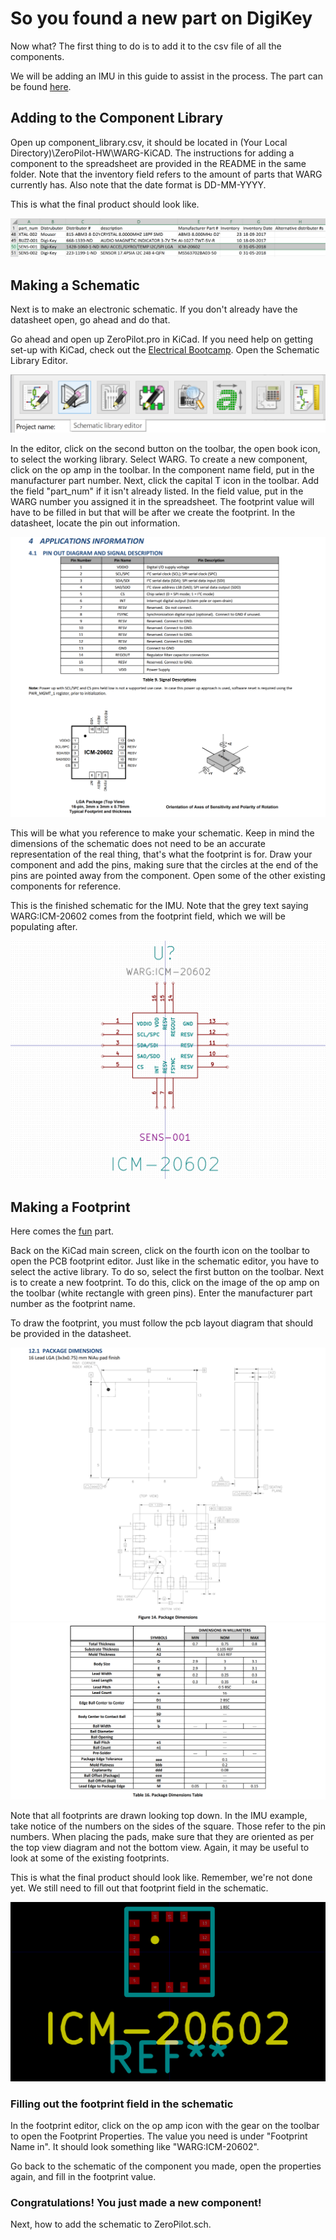 
# So you found a new part on DigiKey

Now what? The first thing to do is to add it to the csv file of all the components.

We will be adding an IMU in this guide to assist in the process. The part can be found [here](https://www.digikey.ca/product-detail/en/tdk-invensense/ICM-20602/1428-1060-1-ND/5872875).

## Adding to the Component Library

Open up component_library.csv, it should be located in (Your Local Directory)\ZeroPilot-HW\WARG-KiCAD. The instructions for adding a component to the spreadsheet
are provided in the README in the same folder. Note that the inventory field refers to the amount of parts that WARG currently has. Also note that the date format is
DD-MM-YYYY.

This is what the final product should look like.

![Component Library Example](resources/component_library_example.png)

## Making a Schematic

Next is to make an electronic schematic. If you don't already have the datasheet open, go ahead and do that.

Go ahead and open up ZeroPilot.pro in KiCad. If you need help on getting set-up with KiCad, check out the [Electrical Bootcamp](../bootcamp/electrical/#resources).
Open the Schematic Library Editor.

![Schematic Library Editor Button](resources/library_editor_button.png)

In the editor, click on the second button on the toolbar, the open book icon, to select the working library. Select WARG. To create a new component, click on the
op amp in the toolbar. In the component name field, put in the manufacturer part number. Next, click the capital T icon in the toolbar. Add the field "part_num" if it isn't already
listed. In the field value, put in the WARG number you assigned it in the spreadsheet. The footprint value will have to be filled in but that will be after we create
the footprint. In the datasheet, locate the pin out information.

![Pin Out Example](resources/pin_out_example.png)

This will be what you reference to make your schematic. Keep in mind the dimensions of the schematic
does not need to be an accurate representation of the real thing, that's what the footprint is for. Draw your component and add the pins, making sure that the circles
at the end of the pins are pointed away from the component. Open some of the other existing components for reference.

This is the finished schematic for the IMU. Note that the grey text saying WARG:ICM-20602 comes from the footprint field, which we will be populating after.

![Schematic Example](resources/schematic_example.png)

## Making a Footprint

Here comes the [fun](https://www.merriam-webster.com/dictionary/frustrating) part.

Back on the KiCad main screen, click on the fourth icon on the toolbar to open the PCB footprint editor. Just like in the schematic editor, you have to select the active
library. To do so, select the first button on the toolbar. Next is to create a new footprint. To do this, click on the image of the op amp on the toolbar (white rectangle
with green pins). Enter the manufacturer part number as the footprint name.

To draw the footprint, you must follow the pcb layout diagram that should be provided in the datasheet.

![PCB Layout Example](resources/pcb_layout_example.png)
![PCB Dimensions Example](resources/pcb_dimensions_example.png)

Note that all footprints are drawn looking top down. In the IMU example, take notice of the numbers on the sides of the square. Those refer to the pin numbers.
When placing the pads, make sure that they are oriented as per the top view diagram and not the bottom view. Again, it may be useful to look at some of the existing
footprints.

This is what the final product should look like. Remember, we're not done yet. We still need to fill out that footprint field in the schematic.

![Footprint Example](resources/footprint_example.png)

### Filling out the footprint field in the schematic

In the footprint editor, click on the op amp icon with the gear on the toolbar to open the Footprint Properties. The value you need is under "Footprint Name in".
It should look something like "WARG:ICM-20602".

Go back to the schematic of the component you made, open the properties again, and fill in the footprint value.

### Congratulations! You just made a new component!

Next, how to add the schematic to ZeroPilot.sch.